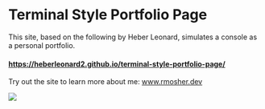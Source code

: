 # Terminal Style Portfolio Page

This site, based on the following by Heber Leonard, simulates a console as a personal portfolio.
#### https://heberleonard2.github.io/terminal-style-portfolio-page/

Try out the site to learn more about me: www.rmosher.dev

![](https://user-images.githubusercontent.com/51919658/86963051-477f2400-c13a-11ea-9d34-22885d426c10.gif)

